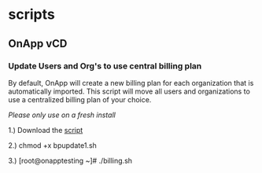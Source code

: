 # scripts

## OnApp vCD

### Update Users and Org's to use central billing plan

By default, OnApp will create a new billing plan for each organization that is automatically imported. This script will move all users and organizations to use a centralized billing plan of your choice.

*Please only use on a fresh install*

1.) Download the [script](https://raw.githubusercontent.com/jimfreeman/scripts/master/bpupdate1.sh)

2.) chmod +x bpupdate1.sh

3.) [root@onapptesting ~]# ./billing.sh
